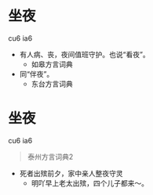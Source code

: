 # 坐夜
cu6 ia6
+ 有人病、丧，夜间值班守护。也说“看夜”。
  * 如皋方言词典
+ 同“伴夜”。
  * 东台方言词典

# 坐夜
cu6 ia6
> 泰州方言词典2
- 死者出殡前夕，家中亲人整夜守灵
  - 明吖早上老太出殡，四个儿子都来～。
